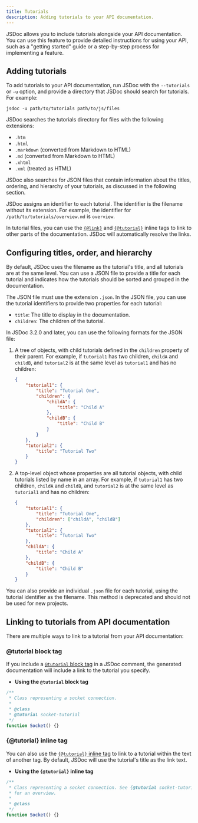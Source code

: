 ```yaml
---
title: Tutorials
description: Adding tutorials to your API documentation.
---
```


JSDoc allows you to include tutorials alongside your API documentation. You can use this feature to
provide detailed instructions for using your API, such as a "getting started" guide or a
step-by-step process for implementing a feature.


## Adding tutorials

To add tutorials to your API documentation, run JSDoc with the `--tutorials` or `-u` option, and
provide a directory that JSDoc should search for tutorials. For example:

    jsdoc -u path/to/tutorials path/to/js/files

JSDoc searches the tutorials directory for files with the following extensions:

+ `.htm`
+ `.html`
+ `.markdown` (converted from Markdown to HTML)
+ `.md` (converted from Markdown to HTML)
+ `.xhtml`
+ `.xml` (treated as HTML)

JSDoc also searches for JSON files that contain information about the titles, ordering, and
hierarchy of your tutorials, as discussed in the following section.

JSDoc assigns an identifier to each tutorial. The identifier is the filename without its extension.
For example, the identifier for `/path/to/tutorials/overview.md` is `overview`.

In tutorial files, you can use the [`{@link}`][link-inline-tag] and
[`{@tutorial}`][tutorial-inline-tag] inline tags to link to other parts of the documentation. JSDoc
will automatically resolve the links.

[link-inline-tag]: tags-inline-link
[tutorial-inline-tag]: tags-inline-tutorial


## Configuring titles, order, and hierarchy

By default, JSDoc uses the filename as the tutorial's title, and all tutorials are at the same
level. You can use a JSON file to provide a title for each tutorial and indicates how the tutorials
should be sorted and grouped in the documentation.

The JSON file must use the extension `.json`. In the JSON file, you can use the tutorial identifiers
to provide two properties for each tutorial:

+ `title`: The title to display in the documentation.
+ `children`: The children of the tutorial.

In JSDoc 3.2.0 and later, you can use the following formats for the JSON file:

1. A tree of objects, with child tutorials defined in the `children` property of their parent.
For example, if `tutorial1` has two children, `childA` and `childB`, and `tutorial2` is at the same
level as `tutorial1` and has no children:

    ```json
    {
        "tutorial1": {
            "title": "Tutorial One",
            "children": {
                "childA": {
                    "title": "Child A"
                },
                "childB": {
                    "title": "Child B"
                }
            }
        },
        "tutorial2": {
            "title": "Tutorial Two"
        }
    }
    ```

2. A top-level object whose properties are all tutorial objects, with child tutorials listed by name
in an array. For example, if `tutorial1` has two children, `childA` and `childB`, and `tutorial2` is
at the same level as `tutorial1` and has no children:

    ```json
    {
        "tutorial1": {
            "title": "Tutorial One",
            "children": ["childA", "childB"]
        },
        "tutorial2": {
            "title": "Tutorial Two"
        },
        "childA": {
            "title": "Child A"
        },
        "childB": {
            "title": "Child B"
        }
    }
    ```

You can also provide an individual `.json` file for each tutorial, using the tutorial identifier as
the filename. This method is deprecated and should not be used for new projects.


## Linking to tutorials from API documentation

There are multiple ways to link to a tutorial from your API documentation:

### @tutorial block tag

If you include a [`@tutorial` block tag][tutorial-block-tag] in a JSDoc comment, the generated documentation
will include a link to the tutorial you specify.

- **Using the `@tutorial` block tag**


```js
/**
 * Class representing a socket connection.
 *
 * @class
 * @tutorial socket-tutorial
 */
function Socket() {}
```


### {@tutorial} inline tag

You can also use the [`{@tutorial}` inline tag][tutorial-inline-tag] to link to a tutorial within the text
of another tag. By default, JSDoc will use the tutorial's title as the link text.

- **Using the `{@tutorial}` inline tag**

```js
/**
 * Class representing a socket connection. See {@tutorial socket-tutorial}
 * for an overview.
 *
 * @class
 */
function Socket() {}
```


[tutorial-block-tag]: tags-tutorial
[tutorial-inline-tag]: tags-inline-tutorial
